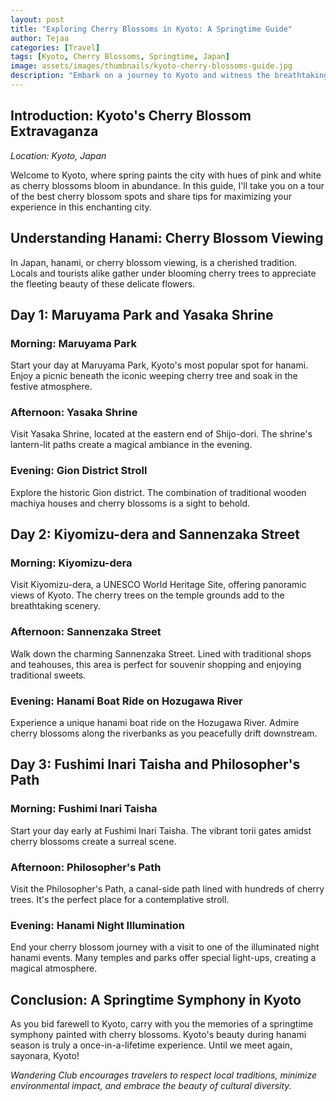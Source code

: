```yaml
---
layout: post
title: "Exploring Cherry Blossoms in Kyoto: A Springtime Guide"
author: Tejaa
categories: [Travel]
tags: [Kyoto, Cherry Blossoms, Springtime, Japan]
image: assets/images/thumbnails/kyoto-cherry-blossoms-guide.jpg
description: "Embark on a journey to Kyoto and witness the breathtaking beauty of cherry blossoms. Tejaa's guide unveils the best spots, cultural insights, and tips for an unforgettable springtime experience."
---
```


## Introduction: Kyoto's Cherry Blossom Extravaganza

*Location: Kyoto, Japan*

Welcome to Kyoto, where spring paints the city with hues of pink and white as cherry blossoms bloom in abundance. In this guide, I'll take you on a tour of the best cherry blossom spots and share tips for maximizing your experience in this enchanting city.

## Understanding Hanami: Cherry Blossom Viewing

In Japan, hanami, or cherry blossom viewing, is a cherished tradition. Locals and tourists alike gather under blooming cherry trees to appreciate the fleeting beauty of these delicate flowers.

## Day 1: Maruyama Park and Yasaka Shrine

### Morning: Maruyama Park

Start your day at Maruyama Park, Kyoto's most popular spot for hanami. Enjoy a picnic beneath the iconic weeping cherry tree and soak in the festive atmosphere.

### Afternoon: Yasaka Shrine

Visit Yasaka Shrine, located at the eastern end of Shijo-dori. The shrine's lantern-lit paths create a magical ambiance in the evening.

### Evening: Gion District Stroll

Explore the historic Gion district. The combination of traditional wooden machiya houses and cherry blossoms is a sight to behold.

## Day 2: Kiyomizu-dera and Sannenzaka Street

### Morning: Kiyomizu-dera

Visit Kiyomizu-dera, a UNESCO World Heritage Site, offering panoramic views of Kyoto. The cherry trees on the temple grounds add to the breathtaking scenery.

### Afternoon: Sannenzaka Street

Walk down the charming Sannenzaka Street. Lined with traditional shops and teahouses, this area is perfect for souvenir shopping and enjoying traditional sweets.

### Evening: Hanami Boat Ride on Hozugawa River

Experience a unique hanami boat ride on the Hozugawa River. Admire cherry blossoms along the riverbanks as you peacefully drift downstream.

## Day 3: Fushimi Inari Taisha and Philosopher's Path

### Morning: Fushimi Inari Taisha

Start your day early at Fushimi Inari Taisha. The vibrant torii gates amidst cherry blossoms create a surreal scene.

### Afternoon: Philosopher's Path

Visit the Philosopher's Path, a canal-side path lined with hundreds of cherry trees. It's the perfect place for a contemplative stroll.

### Evening: Hanami Night Illumination

End your cherry blossom journey with a visit to one of the illuminated night hanami events. Many temples and parks offer special light-ups, creating a magical atmosphere.

## Conclusion: A Springtime Symphony in Kyoto

As you bid farewell to Kyoto, carry with you the memories of a springtime symphony painted with cherry blossoms. Kyoto's beauty during hanami season is truly a once-in-a-lifetime experience. Until we meet again, sayonara, Kyoto!

*Wandering Club encourages travelers to respect local traditions, minimize environmental impact, and embrace the beauty of cultural diversity.*
